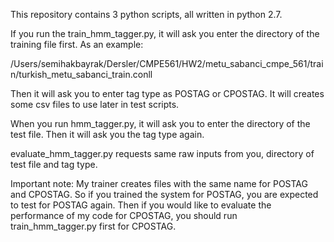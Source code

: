 This repository contains 3 python scripts, all written in python 2.7. 

If you run the train_hmm_tagger.py, it will ask you enter the directory of the training file first. As an example:

/Users/semihakbayrak/Dersler/CMPE561/HW2/metu_sabanci_cmpe_561/train/turkish_metu_sabanci_train.conll

Then it will ask you to enter tag type as POSTAG or CPOSTAG. It will creates some csv files to use later in test scripts.

When you run hmm_tagger.py, it will ask you to enter the directory of the test file. Then it will ask you the tag type again.

evaluate_hmm_tagger.py requests same raw inputs from you, directory of test file and tag type.

Important note: My trainer creates files with the same name for POSTAG and CPOSTAG. So if you trained the system for POSTAG, you are expected to test for POSTAG again. Then if you would like to evaluate the performance of my code for CPOSTAG, you should run train_hmm_tagger.py first for CPOSTAG.
